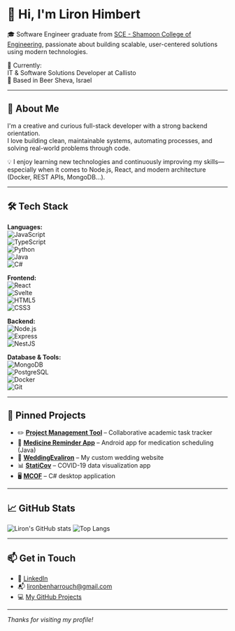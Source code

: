 # 👋 Hi, I'm Liron Himbert

🎓 Software Engineer graduate from [SCE - Shamoon College of Engineering](https://sce.ac.il), passionate about building scalable, user-centered solutions using modern technologies.

💼 Currently:  
IT & Software Solutions Developer at Callisto  
📍 Based in Beer Sheva, Israel

---

## 🚀 About Me

I'm a creative and curious full-stack developer with a strong backend orientation.  
I love building clean, maintainable systems, automating processes, and solving real-world problems through code.

💡 I enjoy learning new technologies and continuously improving my skills—especially when it comes to Node.js, React, and modern architecture (Docker, REST APIs, MongoDB...).

---

## 🛠️ Tech Stack

**Languages:**  
![JavaScript](https://img.shields.io/badge/-JavaScript-black?style=flat-square&logo=javascript)  
![TypeScript](https://img.shields.io/badge/-TypeScript-black?style=flat-square&logo=typescript)  
![Python](https://img.shields.io/badge/-Python-black?style=flat-square&logo=python)  
![Java](https://img.shields.io/badge/-Java-black?style=flat-square&logo=java)  
![C#](https://img.shields.io/badge/-CSharp-black?style=flat-square&logo=csharp)

**Frontend:**  
![React](https://img.shields.io/badge/-React-black?style=flat-square&logo=react)  
![Svelte](https://img.shields.io/badge/-Svelte-black?style=flat-square&logo=svelte)  
![HTML5](https://img.shields.io/badge/-HTML5-black?style=flat-square&logo=html5)  
![CSS3](https://img.shields.io/badge/-CSS3-black?style=flat-square&logo=css3)

**Backend:**  
![Node.js](https://img.shields.io/badge/-Node.js-black?style=flat-square&logo=node.js)  
![Express](https://img.shields.io/badge/-Express-black?style=flat-square&logo=express)  
![NestJS](https://img.shields.io/badge/-NestJS-black?style=flat-square&logo=nestjs)

**Database & Tools:**  
![MongoDB](https://img.shields.io/badge/-MongoDB-black?style=flat-square&logo=mongodb)  
![PostgreSQL](https://img.shields.io/badge/-PostgreSQL-black?style=flat-square&logo=postgresql)  
![Docker](https://img.shields.io/badge/-Docker-black?style=flat-square&logo=docker)  
![Git](https://img.shields.io/badge/-Git-black?style=flat-square&logo=git)

---

## 📌 Pinned Projects

- ✏️ **[Project Management Tool](https://github.com/lironhi/Project-Management-SCE)** – Collaborative academic task tracker  
- 💊 **[Medicine Reminder App](https://github.com/udiel2/MedicineReminder_App2)** – Android app for medication scheduling (Java)  
- 💍 **[WeddingEvaliron](https://github.com/lironhi/weddingevaliron)** – My custom wedding website  
- 📊 **[StatiCov](https://github.com/lironhi/StatiCov)** – COVID-19 data visualization app  
- 🖥️ **[MCOF](https://github.com/talmi2/MCOF)** – C# desktop application

---

## 📈 GitHub Stats

![Liron's GitHub stats](https://github-readme-stats.vercel.app/api?username=lironhi&show_icons=true&theme=radical)
![Top Langs](https://github-readme-stats.vercel.app/api/top-langs/?username=lironhi&layout=compact&theme=radical)

---

## 📫 Get in Touch

- 🔗 [LinkedIn](https://linkedin.com/in/liron-himbert)  
- 📬 lironbenharrouch@gmail.com  
- 💻 [My GitHub Projects](https://github.com/lironhi)

---

_Thanks for visiting my profile!_
